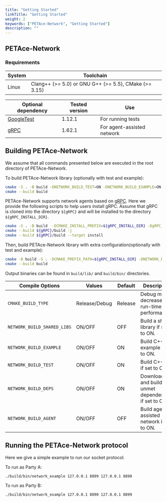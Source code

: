 ```yaml
---
title: "Getting Started"
linkTitle: "Getting Started"
weight: 2
keywords: ["PETAce-Network", "Getting Started"]
description: ""
---
```



## PETAce-Network

### Requirements
<!-- start-petace-network-getting-started -->

| System | Toolchain                                             |
|--------|-------------------------------------------------------|
| Linux  | Clang++ (>= 5.0) or GNU G++ (>= 5.5), CMake (>= 3.15) |

| Optional dependency                                    | Tested version | Use                    |
|--------------------------------------------------------|----------------|------------------------|
| [GoogleTest](https://github.com/google/googletest)     | 1.12.1         | For running tests      |
| [gRPC](https://github.com/grpc/grpc)                   | 1.62.1         | For agent-assisted network     |

## Building PETAce-Network

We assume that all commands presented below are executed in the root directory of PETAce-Network.

To build PETAce-Network library (optionally with test and example):

```bash
cmake -S . -B build -DNETWORK_BUILD_TEST=ON -DNETWORK_BUILD_EXAMPLE=ON
cmake --build build
```

PETAce-Network supports network agents based on [gRPC](https://github.com/grpc/grpc).
Here we provide the following scripts to help users install gRPC.
Assume that gRPC is cloned into the directory `${gRPC}` and will be installed to the directory `${gRPC_INSTALL_DIR}`.

```bash
cmake -S . -B build  -DCMAKE_INSTALL_PREFIX=${gRPC_INSTALL_DIR} -DgRPC_INSTALL=ON -DgRPC_BUILD_TESTS=OFF -DgRPC_SSL_PROVIDER=package
cmake --build ${gRPC}/build -j
cmake --build ${gRPC}/build --target install
```

Then, build PETAce-Network library with extra configuration(optionally with test and example):

```bash
cmake -B build -S . -DCMAKE_PREFIX_PATH=${gRPC_INSTALL_DIR} -DNETWORK_BUILD_AGENT=ON -DNETWORK_BUILD_TEST=ON -DNETWORK_BUILD_EXAMPLE=ON
cmake --build build
```

Output binaries can be found in `build/lib/` and `build/bin/` directories.

| Compile Options             | Values        | Default | Description                                         |
|-----------------------------|---------------|---------|-----------------------------------------------------|
| `CMAKE_BUILD_TYPE`          | Release/Debug | Release | Debug mode decreases run-time performance.          |
| `NETWORK_BUILD_SHARED_LIBS` | ON/OFF        | OFF     | Build a shared library if set to ON.                |
| `NETWORK_BUILD_EXAMPLE`     | ON/OFF        | ON      | Build C++ example if set to ON.                     |
| `NETWORK_BUILD_TEST`        | ON/OFF        | ON      | Build C++ test if set to ON.                        |
| `NETWORK_BUILD_DEPS`        | ON/OFF        | ON      | Download and build unmet dependencies if set to ON. |
| `NETWORK_BUILD_AGENT`       | ON/OFF        | OFF     | Build agent-assisted network if set to ON.          |

## Running the PETAce-Network protocol

Here we give a simple example to run our socket protocol.

To run as Party A:

```shell
./build/bin/network_example 127.0.0.1 8899 127.0.0.1 8890
```

To run as Party B:

```shell
./build/bin/network_example 127.0.0.1 8890 127.0.0.1 8899
```
<!-- end-petace-network-getting-started -->
